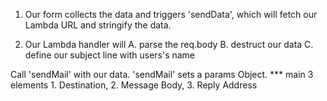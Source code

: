 1. Our form collects the data and triggers 'sendData', which will fetch our Lambda URL and stringify the data.

2. Our Lambda handler will
   A. parse the req.body
   B. destruct our data
   C. define our subject line with users's name

Call 'sendMail' with our data. 'sendMail' sets a params Object.
\*\*\* main 3 elements 1. Destination, 2. Message Body, 3. Reply Address
